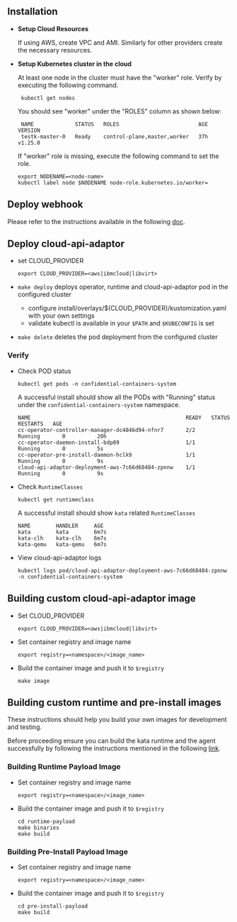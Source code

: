 ## Installation

* **Setup Cloud Resources**

  If using AWS, create VPC and AMI. Similarly for other providers create the
  necessary resources.
   
* **Setup Kubernetes cluster in the cloud**

  At least one node in the cluster must have the "worker" role.
  Verify by executing the following command.
  ```
   kubectl get nodes
  ```
  You should see "worker" under the "ROLES" column as shown below:
  ```
   NAME             STATUS   ROLES                         AGE   VERSION
   testk-master-0   Ready    control-plane,master,worker   37h   v1.25.0
  ```

  If "worker" role is missing, execute the following command to set the role.
   
    ```
    export NODENAME=<node-name>
    kubectl label node $NODENAME node-role.kubernetes.io/worker=
    ```

## Deploy webhook

   Please refer to the instructions available in the following [doc](../webhook/docs/INSTALL.md).

## Deploy cloud-api-adaptor

* set CLOUD_PROVIDER
    ```
    export CLOUD_PROVIDER=<aws|ibmcloud|libvirt>
    ```

* `make deploy` deploys operator, runtime and cloud-api-adaptor pod in the configured cluster
    * configure install/overlays/$(CLOUD_PROVIDER)/kustomization.yaml with your own settings
    * validate kubectl is available in your `$PATH` and `$KUBECONFIG` is set

* `make delete` deletes the pod deployment from the configured cluster

### Verify

* Check POD status

    ```
    kubectl get pods -n confidential-containers-system
    ```
  A successful install should show all the PODs with "Running" status under the `confidential-containers-system`
  namespace.
  
    ```
    NAME                                                 READY   STATUS        RESTARTS   AGE
    cc-operator-controller-manager-dc4846d94-nfnr7       2/2     Running       0          20h
    cc-operator-daemon-install-bdp89                     1/1     Running       0          5s
    cc-operator-pre-install-daemon-hclk9                 1/1     Running       0          9s
    cloud-api-adaptor-deployment-aws-7c66d68484-zpnnw    1/1     Running       0          9s
    ```

* Check `RuntimeClasses`

    ```
    kubectl get runtimeclass
    ```
  A successful install should show `kata` related `RuntimeClasses`
    ```
    NAME        HANDLER     AGE
    kata        kata        6m7s
    kata-clh    kata-clh    6m7s
    kata-qemu   kata-qemu   6m7s
    ```

* View cloud-api-adaptor logs

    ```
    kubectl logs pod/cloud-api-adaptor-deployment-aws-7c66d68484-zpnnw -n confidential-containers-system
    ```

## Building custom cloud-api-adaptor image

* Set CLOUD_PROVIDER
    ```
    export CLOUD_PROVIDER=<aws|ibmcloud|libvirt>
    ```

* Set container registry and image name
    ```
    export registry=<namespace>/<image_name>
    ```

* Build the container image and push it to `$registry`
   ```
   make image
   ```

## Building custom runtime and pre-install images

   These instructions should help you build your own images for development and testing.

   Before proceeding ensure you can build the kata runtime and the agent successfully by
   following the instructions mentioned in the following [link](../docs/DEVELOPMENT.md).

### Building Runtime Payload Image

* Set container registry and image name
    ```
    export registry=<namespace>/<image_name>
    ```

* Build the container image and push it to `$registry`
    ```
    cd runtime-payload
    make binaries
    make build
    ```


### Building Pre-Install Payload Image

* Set container registry and image name
    ```
    export registry=<namespace>/<image_name>
    ```

* Build the container image and push it to `$registry`
    ```
    cd pre-install-payload
    make build
    ```

